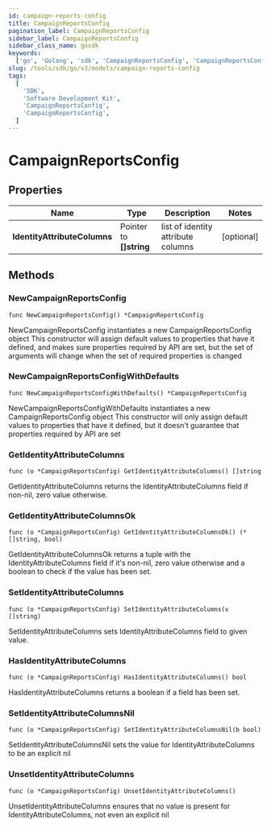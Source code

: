 ```yaml
---
id: campaign-reports-config
title: CampaignReportsConfig
pagination_label: CampaignReportsConfig
sidebar_label: CampaignReportsConfig
sidebar_class_name: gosdk
keywords:
  ['go', 'Golang', 'sdk', 'CampaignReportsConfig', 'CampaignReportsConfig']
slug: /tools/sdk/go/v3/models/campaign-reports-config
tags:
  [
    'SDK',
    'Software Development Kit',
    'CampaignReportsConfig',
    'CampaignReportsConfig',
  ]
---
```


# CampaignReportsConfig

## Properties

| Name | Type | Description | Notes |
| --- | --- | --- | --- |
| **IdentityAttributeColumns** | Pointer to **[]string** | list of identity attribute columns | [optional] |

## Methods

### NewCampaignReportsConfig

`func NewCampaignReportsConfig() *CampaignReportsConfig`

NewCampaignReportsConfig instantiates a new CampaignReportsConfig object This constructor will assign default values to properties that have it defined, and makes sure properties required by API are set, but the set of arguments will change when the set of required properties is changed

### NewCampaignReportsConfigWithDefaults

`func NewCampaignReportsConfigWithDefaults() *CampaignReportsConfig`

NewCampaignReportsConfigWithDefaults instantiates a new CampaignReportsConfig object This constructor will only assign default values to properties that have it defined, but it doesn't guarantee that properties required by API are set

### GetIdentityAttributeColumns

`func (o *CampaignReportsConfig) GetIdentityAttributeColumns() []string`

GetIdentityAttributeColumns returns the IdentityAttributeColumns field if non-nil, zero value otherwise.

### GetIdentityAttributeColumnsOk

`func (o *CampaignReportsConfig) GetIdentityAttributeColumnsOk() (*[]string, bool)`

GetIdentityAttributeColumnsOk returns a tuple with the IdentityAttributeColumns field if it's non-nil, zero value otherwise and a boolean to check if the value has been set.

### SetIdentityAttributeColumns

`func (o *CampaignReportsConfig) SetIdentityAttributeColumns(v []string)`

SetIdentityAttributeColumns sets IdentityAttributeColumns field to given value.

### HasIdentityAttributeColumns

`func (o *CampaignReportsConfig) HasIdentityAttributeColumns() bool`

HasIdentityAttributeColumns returns a boolean if a field has been set.

### SetIdentityAttributeColumnsNil

`func (o *CampaignReportsConfig) SetIdentityAttributeColumnsNil(b bool)`

SetIdentityAttributeColumnsNil sets the value for IdentityAttributeColumns to be an explicit nil

### UnsetIdentityAttributeColumns

`func (o *CampaignReportsConfig) UnsetIdentityAttributeColumns()`

UnsetIdentityAttributeColumns ensures that no value is present for IdentityAttributeColumns, not even an explicit nil
